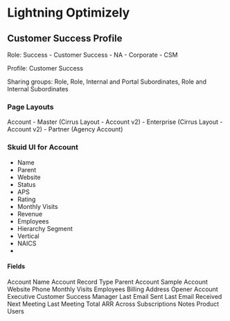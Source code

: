 # Lightning Optimizely


## Customer Success Profile
Role: Success - Customer Success - NA - Corporate - CSM

Profile: Customer Success

Sharing groups: Role, Role, Internal and Portal Subordinates, Role and Internal Subordinates

### Page Layouts

Account - Master (Cirrus Layout - Account v2)
        - Enterprise (Cirrus Layout - Account v2)
        - Partner (Agency Account)

### Skuid UI for Account
* Name
* Parent
* Website
* Status
* APS
* Rating
* Monthly Visits
* Revenue 
* Employees
* Hierarchy Segment
* Vertical
* NAICS
* 


#### Fields
Account Name
Account Record Type
Parent Account
Sample Account
Website
Phone
Monthly Visits
Employees
Billing Address
Opener
Account Executive
Customer Success Manager
Last Email Sent
Last Email Received
Next Meeting
Last Meeting
Total ARR Across Subscriptions
Notes
Product Users


